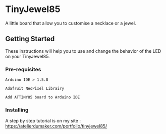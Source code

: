 # TinyJewel85

A little board that allow you to customise a necklace or a jewel.

## Getting Started

These instructions will help you to use and change the behavior of the LED on your TinyJewel85.

### Pre-requisites

```
Arduino IDE > 1.5.8
```
```
Adafruit NeoPixel Librairy
```
```
Add ATTINY85 board to Arduino IDE
```

### Installing

A step by step tutorial is on my site : https://atelierdumaker.com/portfolio/tinyjewel85/
